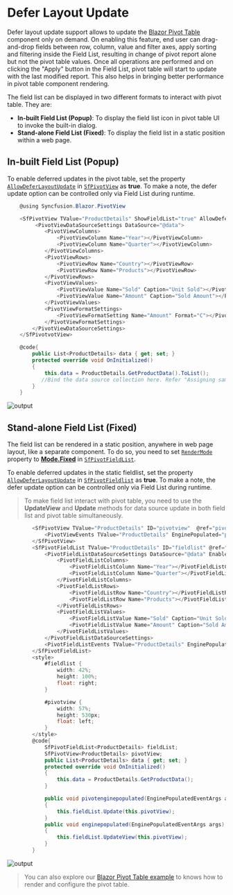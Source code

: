 # Defer Layout Update

Defer layout update support allows to update the [Blazor Pivot Table](https://www.syncfusion.com/blazor-components/blazor-pivot-table) component only on demand. On enabling this feature, end user can drag-and-drop fields between row, column, value and filter axes, apply sorting and filtering inside the Field List, resulting in change of pivot report alone but not the pivot table values. Once all operations are performed and on clicking the "Apply" button in the Field List, pivot table will start to update with the last modified report. This also helps in bringing better performance in pivot table component rendering.

The field list can be displayed in two different formats to interact with pivot table. They are:

* **In-built Field List (Popup)**: To display the field list icon in pivot table UI to invoke the built-in dialog.
* **Stand-alone Field List (Fixed)**: To display the field list in a static position within a web page.

## In-built Field List (Popup)

To enable deferred updates in the pivot table, set the property [`AllowDeferLayoutUpdate`](https://help.syncfusion.com/cr/blazor/Syncfusion.Blazor.PivotView.SfPivotView-1.html#Syncfusion_Blazor_PivotView_SfPivotView_1_AllowDeferLayoutUpdate) in [`SfPivotView`](https://help.syncfusion.com/cr/blazor/Syncfusion.Blazor.PivotView.SfPivotView-1.html) as **true**. To make a note, the defer update option can be controlled only via Field List during runtime.

```csharp
    @using Syncfusion.Blazor.PivotView

    <SfPivotView TValue="ProductDetails" ShowFieldList="true" AllowDeferLayoutUpdate="true">
         <PivotViewDataSourceSettings DataSource="@data">
            <PivotViewColumns>
                <PivotViewColumn Name="Year"></PivotViewColumn>
                <PivotViewColumn Name="Quarter"></PivotViewColumn>
            </PivotViewColumns>
            <PivotViewRows>
                <PivotViewRow Name="Country"></PivotViewRow>
                <PivotViewRow Name="Products"></PivotViewRow>
            </PivotViewRows>
            <PivotViewValues>
                <PivotViewValue Name="Sold" Caption="Unit Sold"></PivotViewValue>
                <PivotViewValue Name="Amount" Caption="Sold Amount"></PivotViewValue>
            </PivotViewValues>
            <PivotViewFormatSettings>
                <PivotViewFormatSetting Name="Amount" Format="C"></PivotViewFormatSetting>
            </PivotViewFormatSettings>
        </PivotViewDataSourceSettings>
    </SfPivotvotView>

    @code{
        public List<ProductDetails> data { get; set; }
        protected override void OnInitialized()
        {
            this.data = ProductDetails.GetProductData().ToList();
           //Bind the data source collection here. Refer "Assigning sample data to the pivot table" section in getting started for more details.
        }
    }

```

![output](images/fieldlist_deferupdate.png)

## Stand-alone Field List (Fixed)

The field list can be rendered in a static position, anywhere in web page layout, like a separate component. To do so, you need to set [`RenderMode`](https://help.syncfusion.com/cr/blazor/Syncfusion.Blazor.PivotView.SfPivotFieldList-1.html#Syncfusion_Blazor_PivotView_SfPivotFieldList_1_RenderMode) property to [**Mode.Fixed**](https://help.syncfusion.com/cr/blazor/Syncfusion.Blazor.PivotView.Mode.html) in [`SfPivotFieldList`](https://help.syncfusion.com/cr/blazor/Syncfusion.Blazor.PivotView.SfPivotFieldList-1.html).

To enable deferred updates in the static fieldlist, set the property [`AllowDeferLayoutUpdate`](https://help.syncfusion.com/cr/blazor/Syncfusion.Blazor.PivotView.SfPivotFieldList-1.html#Syncfusion_Blazor_PivotView_SfPivotFieldList_1_AllowDeferLayoutUpdate) in [`SfPivotFieldlist`](https://help.syncfusion.com/cr/blazor/Syncfusion.Blazor.PivotView.SfPivotFieldList-1.html) as **true**. To make a note, the defer update option can be controlled only via Field List during runtime.

> To make field list interact with pivot table, you need to use the **UpdateView** and **Update** methods for data source update in both field list and pivot table simultaneously.

```csharp
        <SfPivotView TValue="ProductDetails" ID="pivotview"  @ref="pivotView" AllowDeferLayoutUpdate="true" Height="530">
            <PivotViewEvents TValue="ProductDetails" EnginePopulated="pivotenginepopulated"></PivotViewEvents>
        </SfPivotView>
        <SfPivotFieldList TValue="ProductDetails" ID="fieldlist" @ref="fieldList" RenderMode="Mode.Fixed" AllowDeferLayoutUpdate="true">
            <PivotFieldListDataSourceSettings DataSource="@data" EnableSorting=true>
                <PivotFieldListColumns>
                    <PivotFieldListColumn Name="Year"></PivotFieldListColumn>
                    <PivotFieldListColumn Name="Quarter"></PivotFieldListColumn>
                </PivotFieldListColumns>
                <PivotFieldListRows>
                    <PivotFieldListRow Name="Country"></PivotFieldListRow>
                    <PivotFieldListRow Name="Products"></PivotFieldListRow>
                </PivotFieldListRows>
                <PivotFieldListValues>
                    <PivotFieldListValue Name="Sold" Caption="Unit Sold"></PivotFieldListValue>
                    <PivotFieldListValue Name="Amount" Caption="Sold Amount"></PivotFieldListValue>
                </PivotFieldListValues>
            </PivotFieldListDataSourceSettings>
            <PivotFieldListEvents TValue="ProductDetails" EnginePopulated="enginepopulated"></PivotFieldListEvents>
        </SfPivotFieldList>
        <style>
            #fieldlist {
                width: 42%;
                height: 100%;
                float: right;
            }

            #pivotview {
                width: 57%;
                height: 530px;
                float: left;
            }
        </style>
        @code{
            SfPivotFieldList<ProductDetails> fieldList;
            SfPivotView<ProductDetails> pivotView;
            public List<ProductDetails> data { get; set; }
            protected override void OnInitialized()
            {
                this.data = ProductDetails.GetProductData();
            }

            public void pivotenginepopulated(EnginePopulatedEventArgs args)
            {
                this.fieldList.Update(this.pivotView);
            }
            public void enginepopulated(EnginePopulatedEventArgs args)
            {
                this.fieldList.UpdateView(this.pivotView);
            }
        }

```

![output](images/defer-update-static.png)

> You can also explore our [Blazor Pivot Table example](https://blazor.syncfusion.com/demos/pivot-table/default-functionalities?theme=bootstrap4) to knows how to render and configure the pivot table.